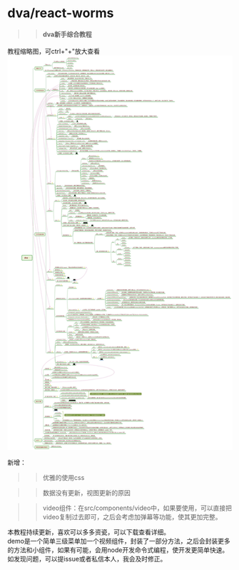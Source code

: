 # dva/react-worms
>> #### dva新手综合教程
教程缩略图，可ctrl+"+"放大查看
![](dva.jpg)

新增：

>> 优雅的使用css

>> 数据没有更新，视图更新的原因

>>video组件：在src/components/video中，如果要使用，可以直接把video复制过去即可，之后会考虑加弹幕等功能，使其更加完整。

本教程持续更新，喜欢可以多多资瓷，可以下载查看详细。<br/>
demo是一个简单三级菜单加一个视频组件，封装了一部分方法，之后会封装更多的方法和小组件，如果有可能，会用node开发命令式编程，使开发更简单快速。<br/>
如发现问题，可以提issue或者私信本人，我会及时修正。
